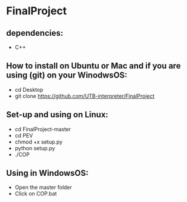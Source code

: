# FinalProject

## dependencies:
* C++

## How to install on Ubuntu or Mac and if you are using (git) on your WinodwsOS:
* cd Desktop
* git clone https://github.com/UTB-interpreter/FinalProject

## Set-up and using on Linux:
* cd FinalProject-master
* cd PEV
* chmod +x setup.py
* python setup.py
* ./COP

## Using in WindowsOS:
* Open the master folder
* Click on COP.bat
